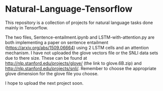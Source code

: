 # Natural-Language-Tensorflow

This repository is a collection of projects for natural language tasks done mainly in Tensorflow. 

The two files, Sentence-entailment.ipynb and LSTM-with-attention.py are both implementing a paper on sentence entailment 
(https://arxiv.org/abs/1509.06664) using 2 LSTM cells and an attention mechanism. I have not uploaded the glove vectors 
file or the SNLI data sets due to there size. These can be found at http://nlp.stanford.edu/projects/glove/ (the link to glove.6B.zip) and 
http://nlp.stanford.edu/projects/snli/. Remember to choose the appropriate glove dimension for the glove file you choose.

I hope to upload the next project soon.

